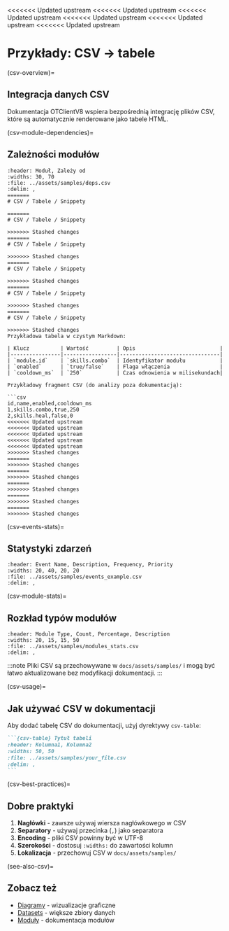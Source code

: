 <<<<<<< Updated upstream
<<<<<<< Updated upstream
<<<<<<< Updated upstream
<<<<<<< Updated upstream
<<<<<<< Updated upstream
<<<<<<< Updated upstream
# Przykłady: CSV → tabele

(csv-overview)=
## Integracja danych CSV

Dokumentacja OTClientV8 wspiera bezpośrednią integrację plików CSV, które są automatycznie renderowane jako tabele HTML.

(csv-module-dependencies)=
## Zależności modułów

```{csv-table} Zależności między modułami
:header: Moduł, Zależy od
:widths: 30, 70
:file: ../assets/samples/deps.csv
:delim: ,
=======
# CSV / Tabele / Snippety

=======
# CSV / Tabele / Snippety

>>>>>>> Stashed changes
=======
# CSV / Tabele / Snippety

>>>>>>> Stashed changes
=======
# CSV / Tabele / Snippety

>>>>>>> Stashed changes
=======
# CSV / Tabele / Snippety

>>>>>>> Stashed changes
=======
# CSV / Tabele / Snippety

>>>>>>> Stashed changes
Przykładowa tabela w czystym Markdown:

| Klucz          | Wartość         | Opis                           |
|----------------|-----------------|--------------------------------|
| `module.id`    | `skills.combo`  | Identyfikator modułu           |
| `enabled`      | `true/false`    | Flaga włączenia                |
| `cooldown_ms`  | `250`           | Czas odnowienia w milisekundach|

Przykładowy fragment CSV (do analizy poza dokumentacją):

```csv
id,name,enabled,cooldown_ms
1,skills.combo,true,250
2,skills.heal,false,0
<<<<<<< Updated upstream
<<<<<<< Updated upstream
<<<<<<< Updated upstream
<<<<<<< Updated upstream
<<<<<<< Updated upstream
>>>>>>> Stashed changes
=======
>>>>>>> Stashed changes
=======
>>>>>>> Stashed changes
=======
>>>>>>> Stashed changes
=======
>>>>>>> Stashed changes
=======
>>>>>>> Stashed changes
```

(csv-events-stats)=
## Statystyki zdarzeń

```{csv-table} Zdarzenia systemowe
:header: Event Name, Description, Frequency, Priority
:widths: 20, 40, 20, 20
:file: ../assets/samples/events_example.csv
:delim: ,
```

(csv-module-stats)=
## Rozkład typów modułów

```{csv-table} Statystyki modułów według typu
:header: Module Type, Count, Percentage, Description
:widths: 20, 15, 15, 50
:file: ../assets/samples/modules_stats.csv
:delim: ,
```

:::note
Pliki CSV są przechowywane w `docs/assets/samples/` i mogą być łatwo aktualizowane bez modyfikacji dokumentacji.
:::

(csv-usage)=
## Jak używać CSV w dokumentacji

Aby dodać tabelę CSV do dokumentacji, użyj dyrektywy `csv-table`:

````markdown
```{csv-table} Tytuł tabeli
:header: Kolumna1, Kolumna2
:widths: 50, 50
:file: ../assets/samples/your_file.csv
:delim: ,
```
````

(csv-best-practices)=
## Dobre praktyki

1. **Nagłówki** - zawsze używaj wiersza nagłówkowego w CSV
2. **Separatory** - używaj przecinka (`,`) jako separatora
3. **Encoding** - pliki CSV powinny być w UTF-8
4. **Szerokości** - dostosuj `:widths:` do zawartości kolumn
5. **Lokalizacja** - przechowuj CSV w `docs/assets/samples/`

(see-also-csv)=
## Zobacz też

* [Diagramy](diagrams.md) - wizualizacje graficzne
* [Datasets](../datasets/index.md) - większe zbiory danych
* [Moduły](../chapters/03_modules.md) - dokumentacja modułów

